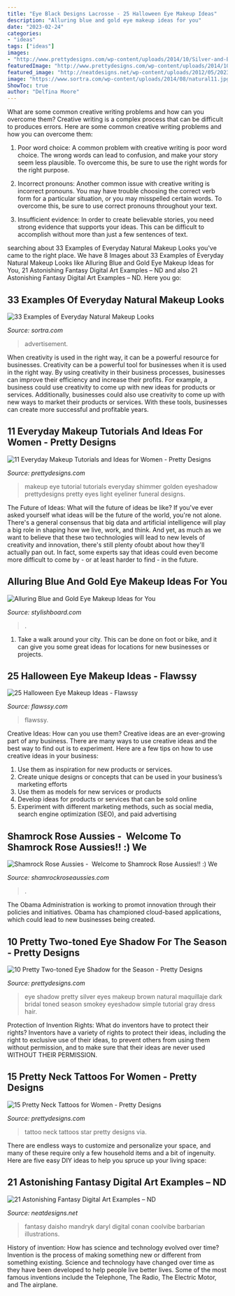 ```yaml
---
title: "Eye Black Designs Lacrosse - 25 Halloween Eye Makeup Ideas"
description: "Alluring blue and gold eye makeup ideas for you"
date: "2023-02-24"
categories:
- "ideas"
tags: ["ideas"]
images:
- "http://www.prettydesigns.com/wp-content/uploads/2014/10/Silver-and-Black-Eye-Shadow.jpg"
featuredImage: "http://www.prettydesigns.com/wp-content/uploads/2014/10/Silver-and-Black-Eye-Shadow.jpg"
featured_image: "http://neatdesigns.net/wp-content/uploads/2012/05/2023.jpg"
image: "https://www.sortra.com/wp-content/uploads/2014/08/natural11.jpg"
ShowToc: true
author: "Delfina Moore"
---
```



What are some common creative writing problems and how can you overcome them?
Creative writing is a complex process that can be difficult to produces errors. Here are some common creative writing problems and how you can overcome them:
1. Poor word choice: A common problem with creative writing is poor word choice. The wrong words can lead to confusion, and make your story seem less plausible. To overcome this, be sure to use the right words for the right purpose.

2. Incorrect pronouns: Another common issue with creative writing is incorrect pronouns. You may have trouble choosing the correct verb form for a particular situation, or you may misspelled certain words. To overcome this, be sure to use correct pronouns throughout your text.

3. Insufficient evidence: In order to create believable stories, you need strong evidence that supports your ideas. This can be difficult to accomplish without more than just a few sentences of text.

	

		
searching about 33 Examples of Everyday Natural Makeup Looks you've came to the right place. We have 8 Images about 33 Examples of Everyday Natural Makeup Looks like Alluring Blue and Gold Eye Makeup Ideas for You, 21 Astonishing Fantasy Digital Art Examples – ND and also 21 Astonishing Fantasy Digital Art Examples – ND. Here you go:
		
    
## 33 Examples Of Everyday Natural Makeup Looks

<img loading=lazy src="https://www.sortra.com/wp-content/uploads/2014/08/natural11.jpg" onerror="this.onerror=null;this.src='https://tse1.mm.bing.net/th?id=OIP.2BwSRi7aWorJ_9nm5d0XHQHaLI&amp;pid=15.1';" alt="33 Examples of Everyday Natural Makeup Looks">

_Source: sortra.com_

>advertisement. 

	

When creativity is used in the right way, it can be a powerful resource for businesses.
Creativity can be a powerful tool for businesses when it is used in the right way. By using creativity in their business processes, businesses can improve their efficiency and increase their profits. For example, a business could use creativity to come up with new ideas for products or services. Additionally, businesses could also use creativity to come up with new ways to market their products or services. With these tools, businesses can create more successful and profitable years.

    
## 11 Everyday Makeup Tutorials And Ideas For Women - Pretty Designs

<img loading=lazy src="http://www.prettydesigns.com/wp-content/uploads/2014/05/Golden-Shimmer-Eye-Makeup-Tutorial.jpg" onerror="this.onerror=null;this.src='https://tse3.mm.bing.net/th?id=OIP.31jKTlkGr6DgA9hu6lgK8QHaPZ&amp;pid=15.1';" alt="11 Everyday Makeup Tutorials and Ideas for Women - Pretty Designs">

_Source: prettydesigns.com_

>makeup eye tutorial tutorials everyday shimmer golden eyeshadow prettydesigns pretty eyes light eyeliner funeral designs. 

	

The Future of Ideas: What will the future of ideas be like?
If you've ever asked yourself what ideas will be the future of the world, you're not alone. There's a general consensus that big data and artificial intelligence will play a big role in shaping how we live, work, and think. And yet, as much as we want to believe that these two technologies will lead to new levels of creativity and innovation, there's still plenty ofoubt about how they'll actually pan out. In fact, some experts say that ideas could even become more difficult to come by - or at least harder to find - in the future.

    
## Alluring Blue And Gold Eye Makeup Ideas For You

<img loading=lazy src="https://www.stylishboard.com/wp-content/uploads/2014/04/319.jpg" onerror="this.onerror=null;this.src='https://tse1.mm.bing.net/th?id=OIP.meOtEzhPJnsXOtHoOBrN0gHaPN&amp;pid=15.1';" alt="Alluring Blue and Gold Eye Makeup Ideas for You">

_Source: stylishboard.com_

>. 

	

1. Take a walk around your city. This can be done on foot or bike, and it can give you some great ideas for locations for new businesses or projects. 

    
## 25 Halloween Eye Makeup Ideas - Flawssy

<img loading=lazy src="https://www.flawssy.com/wp-content/uploads/2016/05/Spooky-Halloween-eyes-at-aer.jpg" onerror="this.onerror=null;this.src='https://tse3.mm.bing.net/th?id=OIP.C-7_16HVI7yEIcI-w49IwAHaMP&amp;pid=15.1';" alt="25 Halloween Eye Makeup Ideas - Flawssy">

_Source: flawssy.com_

>flawssy. 

	

Creative Ideas: How can you use them?
Creative ideas are an ever-growing part of any business. There are many ways to use creative ideas and the best way to find out is to experiment. Here are a few tips on how to use creative ideas in your business:
1. Use them as inspiration for new products or services.
2. Create unique designs or concepts that can be used in your business’s marketing efforts  
3. Use them as models for new services or products 
4. Develop ideas for products or services that can be sold online 
5. Experiment with different marketing methods, such as social media, search engine optimization (SEO), and paid advertising 

    
## Shamrock Rose Aussies - ﻿﻿﻿ Welcome To Shamrock Rose Aussies!! :) We

<img loading=lazy src="http://shamrockroseaussies.com/yahoo_site_admin/assets/images/DSC_0782.124232546_std.JPG" onerror="this.onerror=null;this.src='https://tse4.mm.bing.net/th?id=OIP.A849W9qZ-uNXkjQ6RNtH0QHaE-&amp;pid=15.1';" alt="Shamrock Rose Aussies - ﻿﻿﻿ Welcome to Shamrock Rose Aussies!! :) We">

_Source: shamrockroseaussies.com_

>. 

	

The Obama Administration is working to promot innovation through their policies and initiatives. Obama has championed cloud-based applications, which could lead to new businesses being created.

    
## 10 Pretty Two-toned Eye Shadow For The Season - Pretty Designs

<img loading=lazy src="http://www.prettydesigns.com/wp-content/uploads/2014/10/Silver-and-Black-Eye-Shadow.jpg" onerror="this.onerror=null;this.src='https://tse3.mm.bing.net/th?id=OIP.j1e9LMPmNuohGZb3OhAtPQHaOw&amp;pid=15.1';" alt="10 Pretty Two-toned Eye Shadow for the Season - Pretty Designs">

_Source: prettydesigns.com_

>eye shadow pretty silver eyes makeup brown natural maquillaje dark bridal toned season smokey eyeshadow simple tutorial gray dress hair. 

	

Protection of Invention Rights: What do inventors have to protect their rights?
Inventors have a variety of rights to protect their ideas, including the right to exclusive use of their ideas, to prevent others from using them without permission, and to make sure that their ideas are never used WITHOUT THEIR PERMISSION.

    
## 15 Pretty Neck Tattoos For Women - Pretty Designs

<img loading=lazy src="https://www.prettydesigns.com/wp-content/uploads/2014/11/Star-Tattoo.jpg" onerror="this.onerror=null;this.src='https://tse3.mm.bing.net/th?id=OIP.oVt6xH4QYX_ZiQkIXprK_wHaKB&amp;pid=15.1';" alt="15 Pretty Neck Tattoos for Women - Pretty Designs">

_Source: prettydesigns.com_

>tattoo neck tattoos star pretty designs via. 

	

There are endless ways to customize and personalize your space, and many of these require only a few household items and a bit of ingenuity. Here are five easy DIY ideas to help you spruce up your living space: 

    
## 21 Astonishing Fantasy Digital Art Examples – ND

<img loading=lazy src="http://neatdesigns.net/wp-content/uploads/2012/05/2023.jpg" onerror="this.onerror=null;this.src='https://tse2.mm.bing.net/th?id=OIP.MuhapFwdOCReCpXFqL9yxQHaLu&amp;pid=15.1';" alt="21 Astonishing Fantasy Digital Art Examples – ND">

_Source: neatdesigns.net_

>fantasy daisho mandryk daryl digital conan coolvibe barbarian illustrations. 

	

History of invention: How has science and technology evolved over time?
Invention is the process of making something new or different from something existing. Science and technology have changed over time as they have been developed to help people live better lives. Some of the most famous inventions include the Telephone, The Radio, The Electric Motor, and The airplane.

